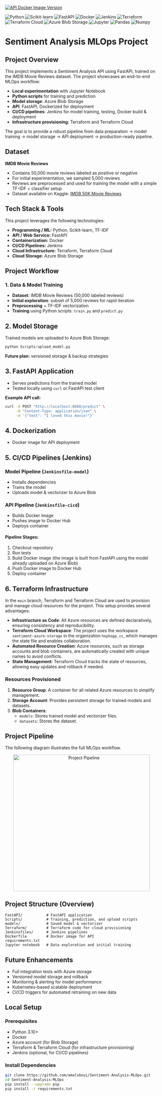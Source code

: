 [![API Docker Image Version](https://img.shields.io/badge/sentimentapi-latest-blue?logo=docker)](https://hub.docker.com/repository/docker/hophopp/sentiment-api/tags)

![Python](https://img.shields.io/badge/Python-3776AB?style=flat-square&logo=python&logoColor=white)
![Scikit-learn](https://img.shields.io/badge/Scikit--learn-F7931E?style=flat-square&logo=scikit-learn&logoColor=white)
![FastAPI](https://img.shields.io/badge/FastAPI-009688?style=flat-square&logo=fastapi&logoColor=white)
![Docker](https://img.shields.io/badge/Docker-2496ED?style=flat-square&logo=docker&logoColor=white)
![Jenkins](https://img.shields.io/badge/Jenkins-D24939?style=flat-square&logo=jenkins&logoColor=white)
![Terraform](https://img.shields.io/badge/Terraform-7B42BC?style=flat-square&logo=terraform&logoColor=white)
![Terraform Cloud](https://img.shields.io/badge/Terraform_Cloud-7B42BC?style=flat-square&logo=terraform&logoColor=white)
![Azure Blob Storage](https://img.shields.io/badge/Azure_Blob_Storage-0089D6?style=flat-square&logo=microsoft-azure&logoColor=white)
![Jupyter](https://img.shields.io/badge/Jupyter-F37626?style=flat-square&logo=jupyter&logoColor=white)
![Pandas](https://img.shields.io/badge/Pandas-150458?style=flat-square&logo=pandas&logoColor=white)
![Numpy](https://img.shields.io/badge/Numpy-013243?style=flat-square&logo=numpy&logoColor=white)

# Sentiment Analysis MLOps Project

## Project Overview

This project implements a Sentiment Analysis API using FastAPI, trained on the IMDB Movie Reviews dataset. The project showcases an end-to-end MLOps workflow:

- **Local experimentation** with Jupyter Notebook
- **Python scripts** for training and prediction
- **Model storage**: Azure Blob Storage
- **API**: FastAPI, Dockerized for deployment
- **CI/CD pipelines**: Jenkins for model training, testing, Docker build & deployment
- **Infrastructure provisioning**: Terraform and Terraform Cloud

The goal is to provide a robust pipeline from data preparation → model training → model storage → API deployment → production-ready pipeline.

## Dataset

**IMDB Movie Reviews**  
- Contains 50,000 movie reviews labeled as positive or negative  
- For initial experimentation, we sampled 5,000 reviews  
- Reviews are preprocessed and used for training the model with a simple TF-IDF + classifier setup  
- Dataset available on Kaggle: [IMDB 50K Movie Reviews](https://www.kaggle.com/datasets/lakshmi25npathi/imdb-dataset-of-50k-movie-reviews)

## Tech Stack & Tools

This project leverages the following technologies:

- **Programming / ML:** Python, Scikit-learn, TF-IDF  
- **API / Web Service:** FastAPI  
- **Containerization:** Docker  
- **CI/CD Pipelines:** Jenkins  
- **Cloud Infrastructure:** Terraform, Terraform Cloud  
- **Cloud Storage:** Azure Blob Storage  

## Project Workflow

### 1. Data & Model Training
- **Dataset**: IMDB Movie Reviews (50,000 labeled reviews)
- **Initial exploration**: subset of 5,000 reviews for rapid iteration
- **Preprocessing** + TF-IDF vectorization
- **Training** using Python scripts: `train.py` and `predict.py`

## 2. Model Storage

Trained models are uploaded to Azure Blob Storage:

```python
python Scripts/upload_model.py
```

**Future plan:** versioned storage & backup strategies

## 3. FastAPI Application

- Serves predictions from the trained model
- Tested locally using `curl` or FastAPI test client

**Example API call:**

```bash
curl -X POST "http://localhost:8088/predict" \
     -H "Content-Type: application/json" \
     -d '{"text": "I loved this movie!"}'
```

## 4. Dockerization

- Docker image for API deployment

## 5. CI/CD Pipelines (Jenkins)

### Model Pipeline (`Jenkinsfile-model`)
- Installs dependencies
- Trains the model
- Uploads model & vectorizer to Azure Blob

### API Pipeline (`Jenkinsfile-cicd`)
- Builds Docker image
- Pushes image to Docker Hub
- Deploys container

#### Pipeline Stages:
1. Checkout repository
2. Run tests
3. Build Docker image (the image is built from FastAPI using the model already uploaded on Azure Blob)
4. Push Docker image to Docker Hub
5. Deploy container


## 6. Terraform Infrastructure

In the `main` branch, Terraform and Terraform Cloud are used to provision and manage cloud resources for the project. This setup provides several advantages:

- **Infrastructure as Code**: All Azure resources are defined declaratively, ensuring consistency and reproducibility.  
- **Terraform Cloud Workspace**: The project uses the workspace `sentiment-azure-storage` in the organization `hophopp_cc`, which manages the state file and enables collaboration.  
- **Automated Resource Creation**: Azure resources, such as storage accounts and blob containers, are automatically created with unique names to avoid conflicts.  
- **State Management**: Terraform Cloud tracks the state of resources, allowing easy updates and rollback if needed.

### Resources Provisioned

1. **Resource Group**: A container for all related Azure resources to simplify management.  
2. **Storage Account**: Provides persistent storage for trained models and datasets.  
3. **Blob Containers**:  
   - `models`: Stores trained model and vectorizer files.  
   - `datasets`: Stores the dataset.
  
## Project Pipeline

The following diagram illustrates the full MLOps workflow.

<p align="center">
  <img src="./pipelineee.png" alt="Project Pipeline" width="450"/>
</p>



## Project Structure (Overview)

```
FastAPI/           # FastAPI application
Scripts/           # Training, prediction, and upload scripts
models/            # Saved model & vectorizer
Terraform/         # Terraform code for cloud provisioning
Jenkinsfiles/      # Jenkins pipelines
Dockerfile         # Docker image for API
requirements.txt
Jupyter notebook   # Data exploration and initial training
```

## Future Enhancements

- Full integration tests with Azure storage
- Versioned model storage and rollback
- Monitoring & alerting for model performance
- Kubernetes-based scalable deployment
- CI/CD triggers for automated retraining on new data

## Local Setup

### Prerequisites

- Python 3.10+
- Docker
- Azure account (for Blob Storage)
- Terraform & Terraform Cloud (for infrastructure provisioning)
- Jenkins (optional, for CI/CD pipelines)

### Install Dependencies

```bash
git clone https://github.com/amalsboui/Sentiment-Analysis-MLOps.git
cd Sentiment-Analysis-MLOps
pip install --upgrade pip
pip install -r requirements.txt
```
